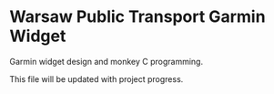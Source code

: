 # Warsaw Public Transport Garmin Widget
Garmin widget design and monkey C programming.

This file will be updated with project progress.